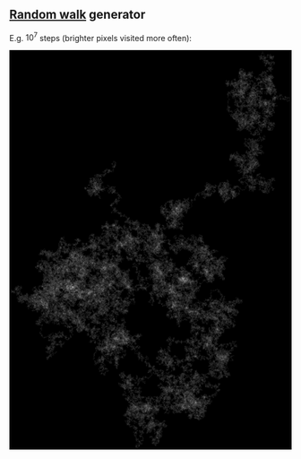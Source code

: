 ## [Random walk](https://en.wikipedia.org/wiki/Random_walk) generator

E.g. $10^7$ steps (brighter pixels visited more often):

<p align="center">
	<img src="rand_walk.png"/>
</p>
